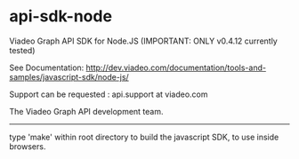 api-sdk-node
============

Viadeo Graph API SDK for Node.JS
(IMPORTANT: ONLY v0.4.12 currently tested)

See Documentation: http://dev.viadeo.com/documentation/tools-and-samples/javascript-sdk/node-js/

Support can be requested : api.support at viadeo.com

The Viadeo Graph API development team.

---

type 'make' within root directory to build the javascript SDK, to use inside browsers.

